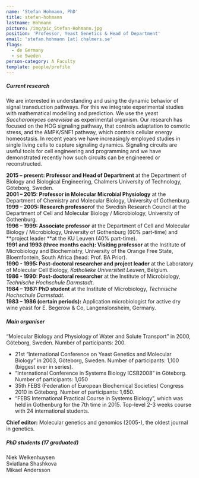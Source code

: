 ```yaml
---
name: 'Stefan Hohmann, PhD'
title: stefan-hohmann
lastname: Hohmann
picture: /img/pic_Stefan-Hohmann.jpg
position: 'Professor, Yeast Genetics & Head of Department'
email: 'stefan.hohmann [at] chalmers.se'
flags:
  - de Germany
  - se Sweden
person-category: A Faculty
template: people/profile
---
```



##### Current research

We are  interested in understanding and using the dynamic behavior of signal transduction pathways. For this we integrate experimental studies with  mathematical modelling and prediction. We use the yeast _Saccharomyces cerevisiae_ as experimental organism. Our research has  focused on the HOG signaling pathway, that controls adaptation to osmotic  stress, and the AMPK/SNF1 pathway, which controls cellular energy homeostasis.  In recent years we have increasingly employed studies in single living cells to  capture signaling dynamics. Signaling circuits are useful tools for cell  engineering and programming and we have demonstrated recently how such circuits  can be engineered or reconstructed.

**2015 – present: Professor and Head of Department** at the Department of Biology and  Biological Engineering, Chalmers University of Technology, Göteborg, Sweden.  
**2001 – 2015: Professor in Molecular Microbial  Physiology** at the Department of Chemistry  and Molecular Biology, University of Gothenburg.  
**1999 – 2005: Research professor**of the Swedish Research Council at the Department of Cell  and Molecular Biology / Microbiology, University of Gothenburg.  
**1996 – 1999: Associate professor** at the Department  of Cell and Molecular Biology / Microbiology, University of Gothenburg (60%  part-time) and **project leader **at the KU Leuven (40%  part-time).  
**1991 and 1993 (three months each): Visiting professor** at the  Institute of Microbiology and Biochemistry, University of the Orange Free  State, Bloemfontein, South Africa (head: Prof. BA Prior).  
**1990 - 1995: Post-doctoral  researcher and project leader** at the  Laboratory of Molecular Cell Biology, _Katholieke  Universiteit Leuven_, Belgium.  
**1986 - 1990: Post-doctoral researcher** at the Institute of Microbiology, _Technische Hochschule Darmstadt_.  
**1984 – 1987: PhD student** at the Institute of Microbiology, _Technische Hochschule Darmstadt_.  
**1983 – 1986 (certain periods):** Application microbiologist for active dry wine yeast for  E. Begerow &amp; Co, Langenslonsheim, Germany.  

##### Main organiser
“Molecular  Biology and Physiology of Water and Solute Transport” in 2000, Göteborg,  Sweden. Number of participants: 200.  

- 21st “International Conference on  Yeast Genetics and Molecular Biology” in 2003, Göteborg, Sweden. Number of  participants: 1,100 (biggest ever in series).</span></li>
- “International Conference in  Systems Biology ICSB2008” in Göteborg. Number of participants: 1,050</li>
-  35th FEBS (Federation of European  Biochemical Societies) Congress 2010 in Göteborg. Number of participants:  1,650.</li>
- “FEBS International Practical  Course in Systems Biology”, which was held in Gothenburg for the 7th time in  2015. Top-level 2-3 weeks course with 24 international students.</li>

**Chief editor:** Molecular genetics and genomics (2005-), the oldest  journal in genetics.  

##### PhD students (17 graduated)
Niek Welkenhuysen  
Sviatlana Shashkova  
Mikael Andersson  
